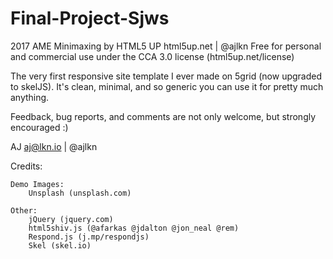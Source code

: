 # Final-Project-Sjws
2017 AME
Minimaxing by HTML5 UP
html5up.net | @ajlkn
Free for personal and commercial use under the CCA 3.0 license (html5up.net/license)


The very first responsive site template I ever made on 5grid (now upgraded to skelJS).
It's clean, minimal, and so generic you can use it for pretty much anything.

Feedback, bug reports, and comments are not only welcome, but strongly encouraged :)

AJ
aj@lkn.io | @ajlkn


Credits:

	Demo Images:
		Unsplash (unsplash.com)

	Other:
		jQuery (jquery.com)
		html5shiv.js (@afarkas @jdalton @jon_neal @rem)
		Respond.js (j.mp/respondjs)
		Skel (skel.io)
